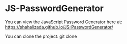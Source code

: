 # JS-PasswordGenerator
You can view the JavaScript Password Generator here at: https://shahalizada.github.io/JS-PasswordGenerator/

You can clone the project:
git clone 
